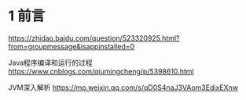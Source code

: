 # 1 前言

https://zhidao.baidu.com/question/523320925.html?from=groupmessage&isappinstalled=0

Java程序编译和运行的过程   https://www.cnblogs.com/qiumingcheng/p/5398610.html

JVM深入解析   https://mp.weixin.qq.com/s/qD0S4naJ3VAom3EdixEXnw



